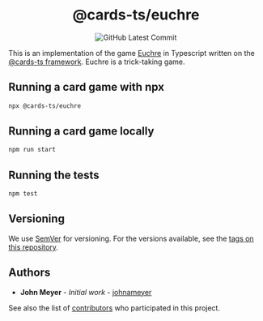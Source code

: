 <h1 align="center">@cards-ts/euchre</h1>
<div align="center">

![GitHub Latest Commit](https://img.shields.io/github/last-commit/johnameyer/cards-ts)
</div>

This is an implementation of the game [Euchre](https://en.wikipedia.org/wiki/Euchre) in Typescript written on the [@cards-ts framework](https://github.com/johnameyer/cards-ts). Euchre is a trick-taking game.

## Running a card game with npx

```bash
npx @cards-ts/euchre
```

## Running a card game locally

```bash
npm run start
```

## Running the tests

```bash
npm test
```

## Versioning

We use [SemVer](http://semver.org/) for versioning. For the versions available, see the [tags on this repository](https://github.com/johnameyer/cards-ts/tags).

## Authors

* **John Meyer** - *Initial work* - [johnameyer](https://github.com/johnameyer)

See also the list of [contributors](https://github.com/johnameyer/cards-ts/contributors) who participated in this project.